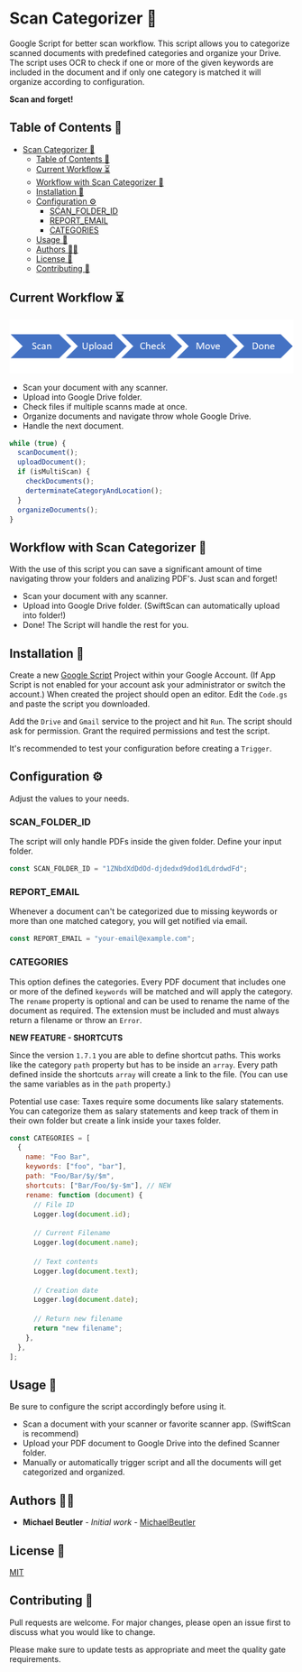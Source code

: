 # Scan Categorizer 🏸

Google Script for better scan workflow. This script allows you to categorize scanned documents with predefined categories and organize your Drive.
The script uses OCR to check if one or more of the given keywords are included in the document and if only one category is matched it will organize according to configuration.

**Scan and forget!**

## Table of Contents 🧾

- [Scan Categorizer 🏸](#scan-categorizer-)
  - [Table of Contents 🧾](#table-of-contents-)
  - [Current Workflow ⏳](#current-workflow-)
  - [Workflow with Scan Categorizer 🎉](#workflow-with-scan-categorizer-)
  - [Installation 🎈](#installation-)
  - [Configuration ⚙](#configuration-)
    - [SCAN_FOLDER_ID](#scan_folder_id)
    - [REPORT_EMAIL](#report_email)
    - [CATEGORIES](#categories)
  - [Usage 🚀](#usage-)
  - [Authors 👨‍💻](#authors-)
  - [License 📃](#license-)
  - [Contributing 🤝](#contributing-)

## Current Workflow ⏳

![Current Workflow](https://github.com/iperka/scan-categorizer/blob/main/current-flow.png "Current Workflow")

- Scan your document with any scanner.
- Upload into Google Drive folder.
- Check files if multiple scanns made at once.
- Organize documents and navigate throw whole Google Drive.
- Handle the next document.

```javascript
while (true) {
  scanDocument();
  uploadDocument();
  if (isMultiScan) {
    checkDocuments();
    derterminateCategoryAndLocation();
  }
  organizeDocuments();
}
```

## Workflow with Scan Categorizer 🎉

With the use of this script you can save a significant amount of time navigating throw your folders and analizing PDF's. Just scan and forget!

- Scan your document with any scanner.
- Upload into Google Drive folder. (SwiftScan can automatically upload into folder!)
- Done! The Script will handle the rest for you.

## Installation 🎈

Create a new [Google Script](https://script.google.com/) Project within your Google Account. (If App Script is not enabled for your account ask your administrator or switch the account.) When created the project should open an editor. Edit the `Code.gs` and paste the script you downloaded.

Add the `Drive` and `Gmail` service to the project and hit `Run`. The script should ask for permission. Grant the required permissions and test the script.

It's recommended to test your configuration before creating a `Trigger`.

## Configuration ⚙

Adjust the values to your needs.

### SCAN_FOLDER_ID

The script will only handle PDFs inside the given folder. Define your input folder.

```js
const SCAN_FOLDER_ID = "1ZNbdXdDdOd-djdedxd9dod1dLdrdwdFd";
```

### REPORT_EMAIL

Whenever a document can't be categorized due to missing keywords or more than one matched category, you will get notified via email.

```js
const REPORT_EMAIL = "your-email@example.com";
```

### CATEGORIES

This option defines the categories. Every PDF document that includes one or more of the defined `keywords` will be matched and will apply the category. The `rename` property is optional and can be used to rename the name of the document as required. The extension must be included and must always return a filename or throw an `Error`.

**NEW FEATURE - SHORTCUTS**

Since the version `1.7.1` you are able to define shortcut paths. This works like the category `path` property but has to be inside an `array`. Every path defined inside the shortcuts `array` will create a link to the file. (You can use the same variables as in the `path` property.)

Potential use case: Taxes require some documents like salary statements. You can categorize them as salary statements and keep track of them in their own folder but create a link inside your taxes folder.

```js
const CATEGORIES = [
  {
    name: "Foo Bar",
    keywords: ["foo", "bar"],
    path: "Foo/Bar/$y/$m",
    shortcuts: ["Bar/Foo/$y-$m"], // NEW
    rename: function (document) {
      // File ID
      Logger.log(document.id);

      // Current Filename
      Logger.log(document.name);

      // Text contents
      Logger.log(document.text);

      // Creation date
      Logger.log(document.date);

      // Return new filename
      return "new filename";
    },
  },
];
```

## Usage 🚀

Be sure to configure the script accordingly before using it.

- Scan a document with your scanner or favorite scanner app. (SwiftScan is recommend)
- Upload your PDF document to Google Drive into the defined Scanner folder.
- Manually or automatically trigger script and all the documents will get categorized and organized.

## Authors 👨‍💻

- **Michael Beutler** - _Initial work_ - [MichaelBeutler](https://github.com/MichaelBeutler)

## License 📃

[MIT](https://choosealicense.com/licenses/mit/)

## Contributing 🤝

Pull requests are welcome. For major changes, please open an issue first to discuss what you would like to change.

Please make sure to update tests as appropriate and meet the quality gate requirements.
